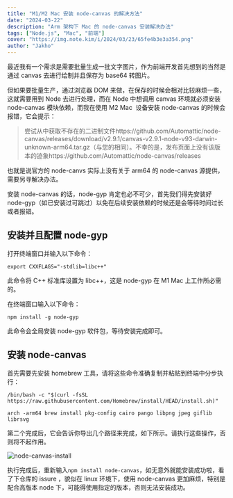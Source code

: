 ```yaml
---
title: "M1/M2 Mac 安装 node-canvas 的解决方法"
date: "2024-03-22"
description: "Arm 架构下 Mac 的 node-canvas 安装解决办法"
tags: ["Node.js", "Mac", "前端"]
cover: "https://img.note.kim/i/2024/03/23/65fe4b3e3a354.png"
author: "Jakho"
---
```


最近我有一个需求是需要批量生成一批文字图片，作为前端开发首先想到的当然是通过 canvas 去进行绘制并且保存为 base64 转图片。

但如果要批量生产，通过浏览器 DOM 来做，在保存的时候会相对比较麻烦一些，这就需要用到 Node 去进行处理，而在 Node 中想调用 canvas 环境就必须安装 node-canvas 模块依赖，而我在使用 M2 Mac  设备安装 node-canvas 的时候会报错，它会提示：

> 尝试从中获取不存在的二进制文件https://github.com/Automattic/node-canvas/releases/download/v2.9.1/canvas-v2.9.1-node-v93-darwin-unknown-arm64.tar.gz（与您的相同）。不幸的是，发布页面上没有该版本的迹象https://github.com/Automattic/node-canvas/releases

也就是说官方的 node-canvs 实际上没有关于 arm64 的 node-canvas 源提供，需要另寻解决办法。

安装 node-canvas 的话，node-gyp 肯定也必不可少，首先我们得先安装好 node-gyp（如已安装过可跳过）以免在后续安装依赖的时候还是会等待时间过长或者报错。

## 安装并且配置 node-gyp

打开终端窗口并输入以下命令：

```
export CXXFLAGS="-stdlib=libc++"
```

此命令将 C++ 标准库设置为 libc++，这是 node-gyp 在 M1 Mac 上工作所必需的。

在终端窗口输入以下命令：

```
npm install -g node-gyp
```

此命令会全局安装 node-gyp 软件包，等待安装完成即可。

## 安装 node-canvas

首先需要先安装 homebrew 工具，请将这些命令准确复制并粘贴到终端中分步执行：

```
/bin/bash -c "$(curl -fsSL https://raw.githubusercontent.com/Homebrew/install/HEAD/install.sh)"
```

```
arch -arm64 brew install pkg-config cairo pango libpng jpeg giflib librsvg
```

第二个完成后，它会告诉你导出几个路径来完成，如下所示。请执行这些操作，否则将不起作用。

![node-canvas-install](https://img.note.kim/i/2024/03/23/65fe4b3e3a354.png)

执行完成后，重新输入`npm install node-canvas`，如无意外就能安装成功啦，看了下仓库的 issure ，貌似在 linux 环境下，使用 node-canvas 更加麻烦，特别是配合高版本 node 下，可能得使用指定的版本，否则无法安装成功。
